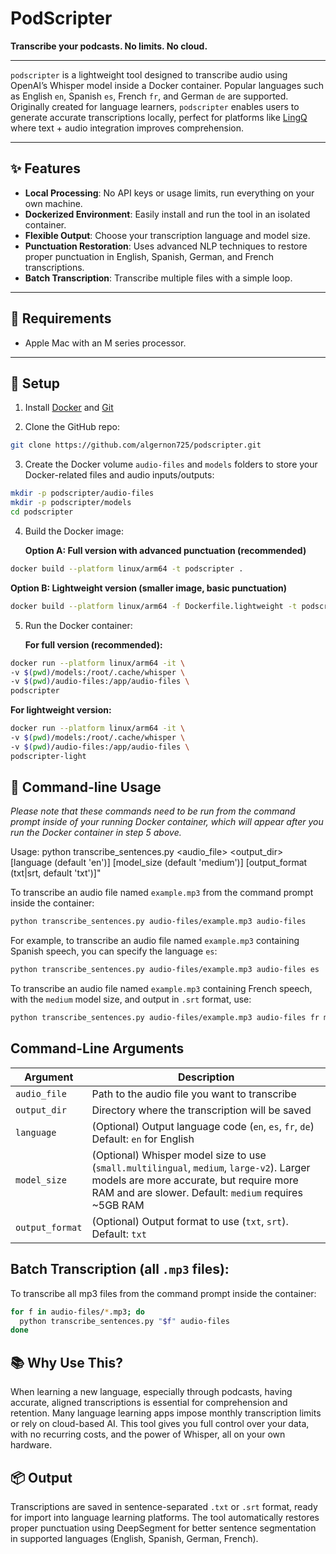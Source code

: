 # PodScripter

**Transcribe your podcasts. No limits. No cloud.**

---

`podscripter` is a lightweight tool designed to transcribe audio using OpenAI’s Whisper model inside a Docker container. Popular languages such as English `en`, Spanish `es`, French `fr`, and German `de` are supported. Originally created for language learners, `podscripter` enables users to generate accurate transcriptions locally, perfect for platforms like [LingQ](https://www.lingq.com/) where text + audio integration improves comprehension.

---

## ✨ Features

- **Local Processing**: No API keys or usage limits, run everything on your own machine.
- **Dockerized Environment**: Easily install and run the tool in an isolated container.
- **Flexible Output**: Choose your transcription language and model size.
- **Punctuation Restoration**: Uses advanced NLP techniques to restore proper punctuation in English, Spanish, German, and French transcriptions.
- **Batch Transcription**: Transcribe multiple files with a simple loop.

---

## 🧰 Requirements

- Apple Mac with an M series processor.

---

## 🚀 Setup

1. Install [Docker](https://www.docker.com) and [Git](https://git-scm.com/downloads)

2. Clone the GitHub repo:
  ```bash
  git clone https://github.com/algernon725/podscripter.git
  ```

3. Create the Docker volume `audio-files` and `models` folders to store your Docker-related files and audio inputs/outputs:
  ```bash
  mkdir -p podscripter/audio-files
  mkdir -p podscripter/models
  cd podscripter
  ```

4. Build the Docker image:

   **Option A: Full version with advanced punctuation (recommended)**
  ```bash
  docker build --platform linux/arm64 -t podscripter .
  ```

   **Option B: Lightweight version (smaller image, basic punctuation)**
  ```bash
  docker build --platform linux/arm64 -f Dockerfile.lightweight -t podscripter-light .
  ```

5. Run the Docker container:

   **For full version (recommended):**
  ```bash
  docker run --platform linux/arm64 -it \
  -v $(pwd)/models:/root/.cache/whisper \
  -v $(pwd)/audio-files:/app/audio-files \
  podscripter
  ```

   **For lightweight version:**
  ```bash
  docker run --platform linux/arm64 -it \
  -v $(pwd)/models:/root/.cache/whisper \
  -v $(pwd)/audio-files:/app/audio-files \
  podscripter-light
  ```

## 📄 Command-line Usage
*Please note that these commands need to be run from the command prompt inside of your running Docker container, which will appear after you run the Docker container in step 5 above.*

Usage: python transcribe_sentences.py <audio_file> <output_dir> [language (default 'en')] [model_size (default 'medium')] [output_format (txt|srt, default 'txt')]"

To transcribe an audio file named `example.mp3` from the command prompt inside the container:
  ```bash
  python transcribe_sentences.py audio-files/example.mp3 audio-files
  ```

For example, to transcribe an audio file named `example.mp3` containing Spanish speech, you can specify the language `es`:

  ```bash
  python transcribe_sentences.py audio-files/example.mp3 audio-files es
  ```

To transcribe an audio file named `example.mp3` containing French speech, with the `medium` model size, and output in `.srt` format, use:

  ```bash
  python transcribe_sentences.py audio-files/example.mp3 audio-files fr medium srt
  ```

## Command-Line Arguments

| Argument     | Description                                                                 |
| ------------ | --------------------------------------------------------------------------- |
| `audio_file` | Path to the audio file you want to transcribe                               |
| `output_dir` | Directory where the transcription will be saved                             |
| `language`   | (Optional) Output language code (`en`, `es`, `fr`, `de`) Default: `en` for English                 |
| `model_size` | (Optional) Whisper model size to use (`small.multilingual`, `medium`, `large-v2`). Larger models are more accurate, but require more RAM and are slower. Default: `medium` requires ~5GB RAM|
| `output_format` | (Optional) Output format to use (`txt`, `srt`). Default: `txt`


## Batch Transcription (all `.mp3` files):
To transcribe all mp3 files from the command prompt inside the container:
  ```bash
  for f in audio-files/*.mp3; do
    python transcribe_sentences.py "$f" audio-files
  done
  ```

## 📚 Why Use This?
When learning a new language, especially through podcasts, having accurate, aligned transcriptions is essential for comprehension and retention. Many language learning apps impose monthly transcription limits or rely on cloud-based AI. This tool gives you full control over your data, with no recurring costs, and the power of Whisper, all on your own hardware.

## 📦 Output
Transcriptions are saved in sentence-separated `.txt` or `.srt` format, ready for import into language learning platforms. The tool automatically restores proper punctuation using DeepSegment for better sentence segmentation in supported languages (English, Spanish, German, French).